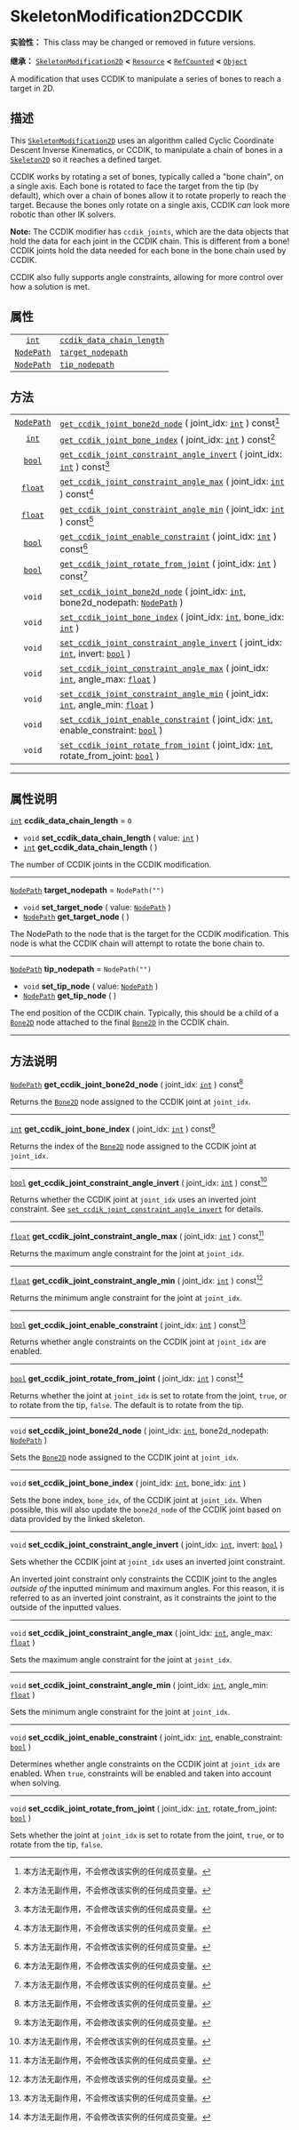 <!-- ⚠ 请勿编辑本文件 ⚠ -->
<!-- 本文档使用脚本从 WeDot 引擎源码仓库生成。 -->
<!-- 生成脚本：https://github.com/WeDot-Engine/WeDot/tree/master/doc/tools/make_md.py； -->
<!-- 原文件：https://github.com/WeDot-Engine/WeDot/tree/master/doc/classes/SkeletonModification2DCCDIK.xml。 -->

<div id="_class_skeletonmodification2dccdik"></div>

# SkeletonModification2DCCDIK

**实验性：** This class may be changed or removed in future versions.

**继承：** [`SkeletonModification2D`](class_skeletonmodification2d.md) **<** [`Resource`](class_resource.md) **<** [`RefCounted`](class_refcounted.md) **<** [`Object`](class_object.md)

A modification that uses CCDIK to manipulate a series of bones to reach a target in 2D.

## 描述

This [`SkeletonModification2D`](class_skeletonmodification2d.md) uses an algorithm called Cyclic Coordinate Descent Inverse Kinematics, or CCDIK, to manipulate a chain of bones in a [`Skeleton2D`](class_skeleton2d.md) so it reaches a defined target.

CCDIK works by rotating a set of bones, typically called a "bone chain", on a single axis. Each bone is rotated to face the target from the tip (by default), which over a chain of bones allow it to rotate properly to reach the target. Because the bones only rotate on a single axis, CCDIK *can* look more robotic than other IK solvers.

 **Note:** The CCDIK modifier has `ccdik_joints`, which are the data objects that hold the data for each joint in the CCDIK chain. This is different from a bone! CCDIK joints hold the data needed for each bone in the bone chain used by CCDIK.

CCDIK also fully supports angle constraints, allowing for more control over how a solution is met.

## 属性

|||
|:-:|:--|
| [`int`](class_int.md)           | [`ccdik_data_chain_length`](class_skeletonmodification2dccdik.md#class_skeletonmodification2dccdik_property_ccdik_data_chain_length) | ``0``            |
| [`NodePath`](class_nodepath.md) | [`target_nodepath`](class_skeletonmodification2dccdik.md#class_skeletonmodification2dccdik_property_target_nodepath)                 | ``NodePath("")`` |
| [`NodePath`](class_nodepath.md) | [`tip_nodepath`](class_skeletonmodification2dccdik.md#class_skeletonmodification2dccdik_property_tip_nodepath)                       | ``NodePath("")`` |

## 方法

|||
|:-:|:--|
| [`NodePath`](class_nodepath.md) | [`get_ccdik_joint_bone2d_node`](class_skeletonmodification2dccdik.md#class_skeletonmodification2dccdik_method_get_ccdik_joint_bone2d_node) ( joint_idx: [`int`](class_int.md) ) const[^const]                                            |
| [`int`](class_int.md)           | [`get_ccdik_joint_bone_index`](class_skeletonmodification2dccdik.md#class_skeletonmodification2dccdik_method_get_ccdik_joint_bone_index) ( joint_idx: [`int`](class_int.md) ) const[^const]                                              |
| [`bool`](class_bool.md)         | [`get_ccdik_joint_constraint_angle_invert`](class_skeletonmodification2dccdik.md#class_skeletonmodification2dccdik_method_get_ccdik_joint_constraint_angle_invert) ( joint_idx: [`int`](class_int.md) ) const[^const]                    |
| [`float`](class_float.md)       | [`get_ccdik_joint_constraint_angle_max`](class_skeletonmodification2dccdik.md#class_skeletonmodification2dccdik_method_get_ccdik_joint_constraint_angle_max) ( joint_idx: [`int`](class_int.md) ) const[^const]                          |
| [`float`](class_float.md)       | [`get_ccdik_joint_constraint_angle_min`](class_skeletonmodification2dccdik.md#class_skeletonmodification2dccdik_method_get_ccdik_joint_constraint_angle_min) ( joint_idx: [`int`](class_int.md) ) const[^const]                          |
| [`bool`](class_bool.md)         | [`get_ccdik_joint_enable_constraint`](class_skeletonmodification2dccdik.md#class_skeletonmodification2dccdik_method_get_ccdik_joint_enable_constraint) ( joint_idx: [`int`](class_int.md) ) const[^const]                                |
| [`bool`](class_bool.md)         | [`get_ccdik_joint_rotate_from_joint`](class_skeletonmodification2dccdik.md#class_skeletonmodification2dccdik_method_get_ccdik_joint_rotate_from_joint) ( joint_idx: [`int`](class_int.md) ) const[^const]                                |
| `void`                          | [`set_ccdik_joint_bone2d_node`](class_skeletonmodification2dccdik.md#class_skeletonmodification2dccdik_method_set_ccdik_joint_bone2d_node) ( joint_idx: [`int`](class_int.md), bone2d_nodepath: [`NodePath`](class_nodepath.md) )        |
| `void`                          | [`set_ccdik_joint_bone_index`](class_skeletonmodification2dccdik.md#class_skeletonmodification2dccdik_method_set_ccdik_joint_bone_index) ( joint_idx: [`int`](class_int.md), bone_idx: [`int`](class_int.md) )                           |
| `void`                          | [`set_ccdik_joint_constraint_angle_invert`](class_skeletonmodification2dccdik.md#class_skeletonmodification2dccdik_method_set_ccdik_joint_constraint_angle_invert) ( joint_idx: [`int`](class_int.md), invert: [`bool`](class_bool.md) ) |
| `void`                          | [`set_ccdik_joint_constraint_angle_max`](class_skeletonmodification2dccdik.md#class_skeletonmodification2dccdik_method_set_ccdik_joint_constraint_angle_max) ( joint_idx: [`int`](class_int.md), angle_max: [`float`](class_float.md) )  |
| `void`                          | [`set_ccdik_joint_constraint_angle_min`](class_skeletonmodification2dccdik.md#class_skeletonmodification2dccdik_method_set_ccdik_joint_constraint_angle_min) ( joint_idx: [`int`](class_int.md), angle_min: [`float`](class_float.md) )  |
| `void`                          | [`set_ccdik_joint_enable_constraint`](class_skeletonmodification2dccdik.md#class_skeletonmodification2dccdik_method_set_ccdik_joint_enable_constraint) ( joint_idx: [`int`](class_int.md), enable_constraint: [`bool`](class_bool.md) )  |
| `void`                          | [`set_ccdik_joint_rotate_from_joint`](class_skeletonmodification2dccdik.md#class_skeletonmodification2dccdik_method_set_ccdik_joint_rotate_from_joint) ( joint_idx: [`int`](class_int.md), rotate_from_joint: [`bool`](class_bool.md) )  |

<!-- rst-class:: classref-section-separator -->

---

## 属性说明

<div id="_class_skeletonmodification2dccdik_property_ccdik_data_chain_length"></div>

[`int`](class_int.md) **ccdik_data_chain_length** = ``0`` <div id="class_skeletonmodification2dccdik_property_ccdik_data_chain_length"></div>

- `void` **set_ccdik_data_chain_length** ( value: [`int`](class_int.md) )
- [`int`](class_int.md) **get_ccdik_data_chain_length** ( )

The number of CCDIK joints in the CCDIK modification.

<!-- rst-class:: classref-item-separator -->

---

<div id="_class_skeletonmodification2dccdik_property_target_nodepath"></div>

[`NodePath`](class_nodepath.md) **target_nodepath** = ``NodePath("")`` <div id="class_skeletonmodification2dccdik_property_target_nodepath"></div>

- `void` **set_target_node** ( value: [`NodePath`](class_nodepath.md) )
- [`NodePath`](class_nodepath.md) **get_target_node** ( )

The NodePath to the node that is the target for the CCDIK modification. This node is what the CCDIK chain will attempt to rotate the bone chain to.

<!-- rst-class:: classref-item-separator -->

---

<div id="_class_skeletonmodification2dccdik_property_tip_nodepath"></div>

[`NodePath`](class_nodepath.md) **tip_nodepath** = ``NodePath("")`` <div id="class_skeletonmodification2dccdik_property_tip_nodepath"></div>

- `void` **set_tip_node** ( value: [`NodePath`](class_nodepath.md) )
- [`NodePath`](class_nodepath.md) **get_tip_node** ( )

The end position of the CCDIK chain. Typically, this should be a child of a [`Bone2D`](class_bone2d.md) node attached to the final [`Bone2D`](class_bone2d.md) in the CCDIK chain.

<!-- rst-class:: classref-section-separator -->

---

## 方法说明

<div id="_class_skeletonmodification2dccdik_method_get_ccdik_joint_bone2d_node"></div>

[`NodePath`](class_nodepath.md) **get_ccdik_joint_bone2d_node** ( joint_idx: [`int`](class_int.md) ) const[^const]<div id="class_skeletonmodification2dccdik_method_get_ccdik_joint_bone2d_node"></div>

Returns the [`Bone2D`](class_bone2d.md) node assigned to the CCDIK joint at `joint_idx`.

<!-- rst-class:: classref-item-separator -->

---

<div id="_class_skeletonmodification2dccdik_method_get_ccdik_joint_bone_index"></div>

[`int`](class_int.md) **get_ccdik_joint_bone_index** ( joint_idx: [`int`](class_int.md) ) const[^const]<div id="class_skeletonmodification2dccdik_method_get_ccdik_joint_bone_index"></div>

Returns the index of the [`Bone2D`](class_bone2d.md) node assigned to the CCDIK joint at `joint_idx`.

<!-- rst-class:: classref-item-separator -->

---

<div id="_class_skeletonmodification2dccdik_method_get_ccdik_joint_constraint_angle_invert"></div>

[`bool`](class_bool.md) **get_ccdik_joint_constraint_angle_invert** ( joint_idx: [`int`](class_int.md) ) const[^const]<div id="class_skeletonmodification2dccdik_method_get_ccdik_joint_constraint_angle_invert"></div>

Returns whether the CCDIK joint at `joint_idx` uses an inverted joint constraint. See [`set_ccdik_joint_constraint_angle_invert`](class_skeletonmodification2dccdik.md#class_skeletonmodification2dccdik_method_set_ccdik_joint_constraint_angle_invert) for details.

<!-- rst-class:: classref-item-separator -->

---

<div id="_class_skeletonmodification2dccdik_method_get_ccdik_joint_constraint_angle_max"></div>

[`float`](class_float.md) **get_ccdik_joint_constraint_angle_max** ( joint_idx: [`int`](class_int.md) ) const[^const]<div id="class_skeletonmodification2dccdik_method_get_ccdik_joint_constraint_angle_max"></div>

Returns the maximum angle constraint for the joint at `joint_idx`.

<!-- rst-class:: classref-item-separator -->

---

<div id="_class_skeletonmodification2dccdik_method_get_ccdik_joint_constraint_angle_min"></div>

[`float`](class_float.md) **get_ccdik_joint_constraint_angle_min** ( joint_idx: [`int`](class_int.md) ) const[^const]<div id="class_skeletonmodification2dccdik_method_get_ccdik_joint_constraint_angle_min"></div>

Returns the minimum angle constraint for the joint at `joint_idx`.

<!-- rst-class:: classref-item-separator -->

---

<div id="_class_skeletonmodification2dccdik_method_get_ccdik_joint_enable_constraint"></div>

[`bool`](class_bool.md) **get_ccdik_joint_enable_constraint** ( joint_idx: [`int`](class_int.md) ) const[^const]<div id="class_skeletonmodification2dccdik_method_get_ccdik_joint_enable_constraint"></div>

Returns whether angle constraints on the CCDIK joint at `joint_idx` are enabled.

<!-- rst-class:: classref-item-separator -->

---

<div id="_class_skeletonmodification2dccdik_method_get_ccdik_joint_rotate_from_joint"></div>

[`bool`](class_bool.md) **get_ccdik_joint_rotate_from_joint** ( joint_idx: [`int`](class_int.md) ) const[^const]<div id="class_skeletonmodification2dccdik_method_get_ccdik_joint_rotate_from_joint"></div>

Returns whether the joint at `joint_idx` is set to rotate from the joint, `true`, or to rotate from the tip, `false`. The default is to rotate from the tip.

<!-- rst-class:: classref-item-separator -->

---

<div id="_class_skeletonmodification2dccdik_method_set_ccdik_joint_bone2d_node"></div>

`void` **set_ccdik_joint_bone2d_node** ( joint_idx: [`int`](class_int.md), bone2d_nodepath: [`NodePath`](class_nodepath.md) )<div id="class_skeletonmodification2dccdik_method_set_ccdik_joint_bone2d_node"></div>

Sets the [`Bone2D`](class_bone2d.md) node assigned to the CCDIK joint at `joint_idx`.

<!-- rst-class:: classref-item-separator -->

---

<div id="_class_skeletonmodification2dccdik_method_set_ccdik_joint_bone_index"></div>

`void` **set_ccdik_joint_bone_index** ( joint_idx: [`int`](class_int.md), bone_idx: [`int`](class_int.md) )<div id="class_skeletonmodification2dccdik_method_set_ccdik_joint_bone_index"></div>

Sets the bone index, `bone_idx`, of the CCDIK joint at `joint_idx`. When possible, this will also update the `bone2d_node` of the CCDIK joint based on data provided by the linked skeleton.

<!-- rst-class:: classref-item-separator -->

---

<div id="_class_skeletonmodification2dccdik_method_set_ccdik_joint_constraint_angle_invert"></div>

`void` **set_ccdik_joint_constraint_angle_invert** ( joint_idx: [`int`](class_int.md), invert: [`bool`](class_bool.md) )<div id="class_skeletonmodification2dccdik_method_set_ccdik_joint_constraint_angle_invert"></div>

Sets whether the CCDIK joint at `joint_idx` uses an inverted joint constraint.

An inverted joint constraint only constraints the CCDIK joint to the angles *outside of* the inputted minimum and maximum angles. For this reason, it is referred to as an inverted joint constraint, as it constraints the joint to the outside of the inputted values.

<!-- rst-class:: classref-item-separator -->

---

<div id="_class_skeletonmodification2dccdik_method_set_ccdik_joint_constraint_angle_max"></div>

`void` **set_ccdik_joint_constraint_angle_max** ( joint_idx: [`int`](class_int.md), angle_max: [`float`](class_float.md) )<div id="class_skeletonmodification2dccdik_method_set_ccdik_joint_constraint_angle_max"></div>

Sets the maximum angle constraint for the joint at `joint_idx`.

<!-- rst-class:: classref-item-separator -->

---

<div id="_class_skeletonmodification2dccdik_method_set_ccdik_joint_constraint_angle_min"></div>

`void` **set_ccdik_joint_constraint_angle_min** ( joint_idx: [`int`](class_int.md), angle_min: [`float`](class_float.md) )<div id="class_skeletonmodification2dccdik_method_set_ccdik_joint_constraint_angle_min"></div>

Sets the minimum angle constraint for the joint at `joint_idx`.

<!-- rst-class:: classref-item-separator -->

---

<div id="_class_skeletonmodification2dccdik_method_set_ccdik_joint_enable_constraint"></div>

`void` **set_ccdik_joint_enable_constraint** ( joint_idx: [`int`](class_int.md), enable_constraint: [`bool`](class_bool.md) )<div id="class_skeletonmodification2dccdik_method_set_ccdik_joint_enable_constraint"></div>

Determines whether angle constraints on the CCDIK joint at `joint_idx` are enabled. When `true`, constraints will be enabled and taken into account when solving.

<!-- rst-class:: classref-item-separator -->

---

<div id="_class_skeletonmodification2dccdik_method_set_ccdik_joint_rotate_from_joint"></div>

`void` **set_ccdik_joint_rotate_from_joint** ( joint_idx: [`int`](class_int.md), rotate_from_joint: [`bool`](class_bool.md) )<div id="class_skeletonmodification2dccdik_method_set_ccdik_joint_rotate_from_joint"></div>

Sets whether the joint at `joint_idx` is set to rotate from the joint, `true`, or to rotate from the tip, `false`.

[^virtual]: 本方法通常需要用户覆盖才能生效。
[^const]: 本方法无副作用，不会修改该实例的任何成员变量。
[^vararg]: 本方法除了能接受在此处描述的参数外，还能够继续接受任意数量的参数。
[^constructor]: 本方法用于构造某个类型。
[^static]: 调用本方法无需实例，可直接使用类名进行调用。
[^operator]: 本方法描述的是使用本类型作为左操作数的有效运算符。
[^bitfield]: 这个值是由下列位标志构成位掩码的整数。
[^void]: 无返回值。
